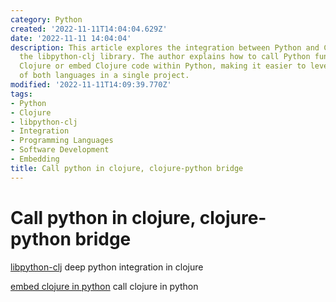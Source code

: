 ```yaml
---
category: Python
created: '2022-11-11T14:04:04.629Z'
date: '2022-11-11 14:04:04'
description: This article explores the integration between Python and Clojure using
  the libpython-clj library. The author explains how to call Python functions from
  Clojure or embed Clojure code within Python, making it easier to leverage the strengths
  of both languages in a single project.
modified: '2022-11-11T14:09:39.770Z'
tags:
- Python
- Clojure
- libpython-clj
- Integration
- Programming Languages
- Software Development
- Embedding
title: Call python in clojure, clojure-python bridge
---
```


# Call python in clojure, clojure-python bridge

[libpython-clj](https://github.com/clj-python/libpython-clj) deep python integration in clojure

[embed clojure in python](https://clj-python.github.io/libpython-clj/embedded.html) call clojure in python
